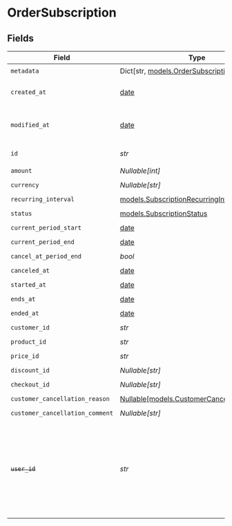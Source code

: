 # OrderSubscription


## Fields

| Field                                                                                                                   | Type                                                                                                                    | Required                                                                                                                | Description                                                                                                             |
| ----------------------------------------------------------------------------------------------------------------------- | ----------------------------------------------------------------------------------------------------------------------- | ----------------------------------------------------------------------------------------------------------------------- | ----------------------------------------------------------------------------------------------------------------------- |
| `metadata`                                                                                                              | Dict[str, [models.OrderSubscriptionMetadata](../models/ordersubscriptionmetadata.md)]                                   | :heavy_check_mark:                                                                                                      | N/A                                                                                                                     |
| `created_at`                                                                                                            | [date](https://docs.python.org/3/library/datetime.html#date-objects)                                                    | :heavy_check_mark:                                                                                                      | Creation timestamp of the object.                                                                                       |
| `modified_at`                                                                                                           | [date](https://docs.python.org/3/library/datetime.html#date-objects)                                                    | :heavy_check_mark:                                                                                                      | Last modification timestamp of the object.                                                                              |
| `id`                                                                                                                    | *str*                                                                                                                   | :heavy_check_mark:                                                                                                      | The ID of the object.                                                                                                   |
| `amount`                                                                                                                | *Nullable[int]*                                                                                                         | :heavy_check_mark:                                                                                                      | N/A                                                                                                                     |
| `currency`                                                                                                              | *Nullable[str]*                                                                                                         | :heavy_check_mark:                                                                                                      | N/A                                                                                                                     |
| `recurring_interval`                                                                                                    | [models.SubscriptionRecurringInterval](../models/subscriptionrecurringinterval.md)                                      | :heavy_check_mark:                                                                                                      | N/A                                                                                                                     |
| `status`                                                                                                                | [models.SubscriptionStatus](../models/subscriptionstatus.md)                                                            | :heavy_check_mark:                                                                                                      | N/A                                                                                                                     |
| `current_period_start`                                                                                                  | [date](https://docs.python.org/3/library/datetime.html#date-objects)                                                    | :heavy_check_mark:                                                                                                      | N/A                                                                                                                     |
| `current_period_end`                                                                                                    | [date](https://docs.python.org/3/library/datetime.html#date-objects)                                                    | :heavy_check_mark:                                                                                                      | N/A                                                                                                                     |
| `cancel_at_period_end`                                                                                                  | *bool*                                                                                                                  | :heavy_check_mark:                                                                                                      | N/A                                                                                                                     |
| `canceled_at`                                                                                                           | [date](https://docs.python.org/3/library/datetime.html#date-objects)                                                    | :heavy_check_mark:                                                                                                      | N/A                                                                                                                     |
| `started_at`                                                                                                            | [date](https://docs.python.org/3/library/datetime.html#date-objects)                                                    | :heavy_check_mark:                                                                                                      | N/A                                                                                                                     |
| `ends_at`                                                                                                               | [date](https://docs.python.org/3/library/datetime.html#date-objects)                                                    | :heavy_check_mark:                                                                                                      | N/A                                                                                                                     |
| `ended_at`                                                                                                              | [date](https://docs.python.org/3/library/datetime.html#date-objects)                                                    | :heavy_check_mark:                                                                                                      | N/A                                                                                                                     |
| `customer_id`                                                                                                           | *str*                                                                                                                   | :heavy_check_mark:                                                                                                      | N/A                                                                                                                     |
| `product_id`                                                                                                            | *str*                                                                                                                   | :heavy_check_mark:                                                                                                      | N/A                                                                                                                     |
| `price_id`                                                                                                              | *str*                                                                                                                   | :heavy_check_mark:                                                                                                      | N/A                                                                                                                     |
| `discount_id`                                                                                                           | *Nullable[str]*                                                                                                         | :heavy_check_mark:                                                                                                      | N/A                                                                                                                     |
| `checkout_id`                                                                                                           | *Nullable[str]*                                                                                                         | :heavy_check_mark:                                                                                                      | N/A                                                                                                                     |
| `customer_cancellation_reason`                                                                                          | [Nullable[models.CustomerCancellationReason]](../models/customercancellationreason.md)                                  | :heavy_check_mark:                                                                                                      | N/A                                                                                                                     |
| `customer_cancellation_comment`                                                                                         | *Nullable[str]*                                                                                                         | :heavy_check_mark:                                                                                                      | N/A                                                                                                                     |
| ~~`user_id`~~                                                                                                           | *str*                                                                                                                   | :heavy_check_mark:                                                                                                      | : warning: ** DEPRECATED **: This will be removed in a future release, please migrate away from it as soon as possible. |